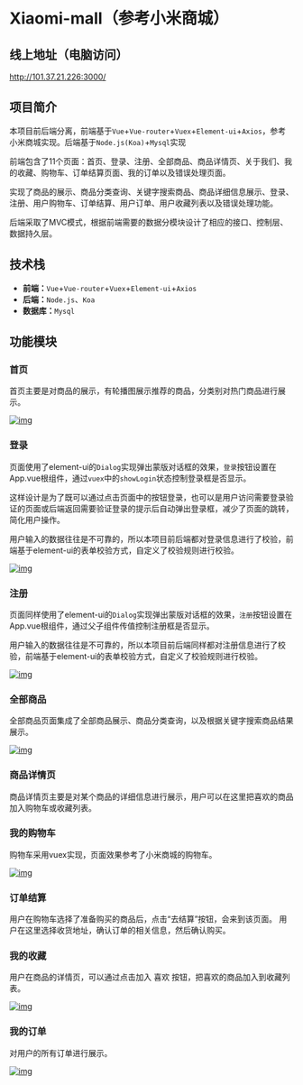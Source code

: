 # Xiaomi-mall（参考小米商城）

## 线上地址（电脑访问）

http://101.37.21.226:3000/

## 项目简介

本项目前后端分离，前端基于`Vue`+`Vue-router`+`Vuex`+`Element-ui`+`Axios`，参考小米商城实现。后端基于`Node.js(Koa)`+`Mysql`实现

前端包含了11个页面：首页、登录、注册、全部商品、商品详情页、关于我们、我的收藏、购物车、订单结算页面、我的订单以及错误处理页面。

实现了商品的展示、商品分类查询、关键字搜索商品、商品详细信息展示、登录、注册、用户购物车、订单结算、用户订单、用户收藏列表以及错误处理功能。

后端采取了MVC模式，根据前端需要的数据分模块设计了相应的接口、控制层、数据持久层。

## 技术栈

- **前端：**`Vue`+`Vue-router`+`Vuex`+`Element-ui`+`Axios`
- **后端：**`Node.js`、`Koa`
- **数据库：**`Mysql`

## 功能模块

### 首页

首页主要是对商品的展示，有轮播图展示推荐的商品，分类别对热门商品进行展示。

[![img](https://raw.githubusercontent.com/Zest-Zhang/blog-img/master/home.png)](https://raw.githubusercontent.com/hai-27/vue-store/master/public/screenshots/home.png)

### 登录

页面使用了element-ui的`Dialog`实现弹出蒙版对话框的效果，`登录`按钮设置在App.vue根组件，通过`vuex`中的`showLogin`状态控制登录框是否显示。

这样设计是为了既可以通过点击页面中的按钮登录，也可以是用户访问需要登录验证的页面或后端返回需要验证登录的提示后自动弹出登录框，减少了页面的跳转，简化用户操作。

用户输入的数据往往是不可靠的，所以本项目前后端都对登录信息进行了校验，前端基于element-ui的表单校验方式，自定义了校验规则进行校验。

[![img](https://raw.githubusercontent.com/Zest-Zhang/blog-img/master/login.png)](https://raw.githubusercontent.com/hai-27/vue-store/master/public/screenshots/login.png)

### 注册

页面同样使用了element-ui的`Dialog`实现弹出蒙版对话框的效果，`注册`按钮设置在App.vue根组件，通过父子组件传值控制注册框是否显示。

用户输入的数据往往是不可靠的，所以本项目前后端同样都对注册信息进行了校验，前端基于element-ui的表单校验方式，自定义了校验规则进行校验。

[![img](https://raw.githubusercontent.com/Zest-Zhang/blog-img/master/register.png)](https://raw.githubusercontent.com/hai-27/vue-store/master/public/screenshots/register.png)

### 全部商品

全部商品页面集成了全部商品展示、商品分类查询，以及根据关键字搜索商品结果展示。

[![img](https://raw.githubusercontent.com/Zest-Zhang/blog-img/master/goods.png)](https://raw.githubusercontent.com/hai-27/vue-store/master/public/screenshots/goods.png)

### 商品详情页

商品详情页主要是对某个商品的详细信息进行展示，用户可以在这里把喜欢的商品加入购物车或收藏列表。

### 我的购物车

购物车采用vuex实现，页面效果参考了小米商城的购物车。

[![img](https://raw.githubusercontent.com/Zest-Zhang/blog-img/master/shoppingCart.png)](https://raw.githubusercontent.com/hai-27/vue-store/master/public/screenshots/shoppingCart.png)

### 订单结算

用户在购物车选择了准备购买的商品后，点击“去结算”按钮，会来到该页面。 用户在这里选择收货地址，确认订单的相关信息，然后确认购买。

### 我的收藏

用户在商品的详情页，可以通过点击加入 喜欢 按钮，把喜欢的商品加入到收藏列表。

[![img](https://raw.githubusercontent.com/Zest-Zhang/blog-img/master/collect.png)](https://raw.githubusercontent.com/hai-27/vue-store/master/public/screenshots/collect.png)

### 我的订单

对用户的所有订单进行展示。

[![img](https://raw.githubusercontent.com/Zest-Zhang/blog-img/master/order.png)](https://raw.githubusercontent.com/hai-27/vue-store/master/public/screenshots/order.png)
